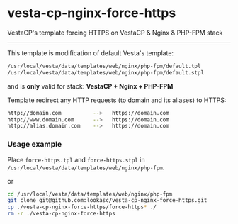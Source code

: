 # vesta-cp-nginx-force-https
VestaCP's template forcing HTTPS on VestaCP &amp; Nginx &amp; PHP-FPM stack

---

This template is modification of default Vesta's template:
```sh
/usr/local/vesta/data/templates/web/nginx/php-fpm/default.tpl
/usr/local/vesta/data/templates/web/nginx/php-fpm/default.stpl
```
and is **only** valid for stack: **VestaCP + Nginx + PHP-FPM**

Template redirect any HTTP requests (to domain and its aliases) to HTTPS:
```sh
http://domain.com          -->   https://domain.com
http://www.domain.com      -->   https://domain.com
http://alias.domain.com    -->   https://domain.com
```

### Usage example
Place `force-https.tpl` and `force-https.stpl` in `/usr/local/vesta/data/templates/web/nginx/php-fpm`.

or

```sh
cd /usr/local/vesta/data/templates/web/nginx/php-fpm
git clone git@github.com:lookasc/vesta-cp-nginx-force-https.git
cp ./vesta-cp-nginx-force-https/force-https* ./
rm -r ./vesta-cp-nginx-force-https
```
